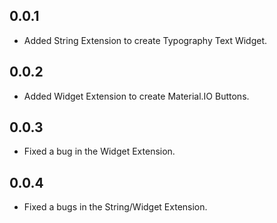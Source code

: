 ## 0.0.1

* Added String Extension to create Typography Text Widget.

## 0.0.2

* Added Widget Extension to create Material.IO Buttons.

## 0.0.3

* Fixed a bug in the Widget Extension.

## 0.0.4
* Fixed a bugs in the String/Widget Extension.